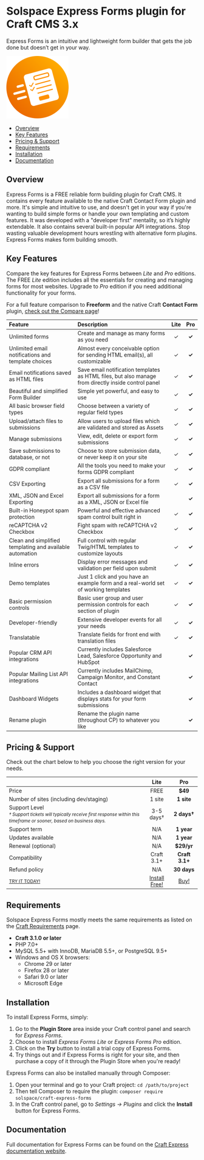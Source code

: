 # Solspace Express Forms plugin for Craft CMS 3.x

Express Forms is an intuitive and lightweight form builder that gets the job done but doesn’t get in your way.

![Screenshot](packages/plugin/src/icon.svg)

- [Overview](#overview)
- [Key Features](#key-features)
- [Pricing & Support](#pricing--support)
- [Requirements](#requirements)
- [Installation](#installation)
- [Documentation](#documentation)

## Overview

Express Forms is a FREE reliable form building plugin for Craft CMS. It contains every feature available to the native Craft Contact Form plugin and more. It's simple and intuitive to use, and doesn't get in your way if you're wanting to build simple forms or handle your own templating and custom features. It was developed with a "developer first" mentality, so it’s highly extendable. It also contains several built-in popular API integrations. Stop wasting valuable development hours wrestling with alternative form plugins. Express Forms makes form building smooth.

## Key Features

Compare the key features for Express Forms between _Lite_ and _Pro_ editions. The FREE _Lite_ edition includes all the essentials for creating and managing forms for most websites. Upgrade to _Pro_ edition if you need additional functionality for your forms.

For a full feature comparison to **Freeform** and the native Craft **Contact Form** plugin, [check out the Compare page](https://craft.express/forms/v1/compare.html)!

| Feature                                                  | Description                                                                                         | **Lite** | **Pro** |
| :------------------------------------------------------- | :-------------------------------------------------------------------------------------------------- | :------: | :-----: |
| Unlimited forms                                          | Create and manage as many forms as you need                                                         |    ✓     |  **✓**  |
| Unlimited email notifications and template choices       | Almost every conceivable option for sending HTML email(s), all customizable                         |    ✓     |  **✓**  |
| Email notifications saved as HTML files                  | Save email notification templates as HTML files, but also manage from directly inside control panel |    ✓     |  **✓**  |
| Beautiful and simplified Form Builder                    | Simple yet powerful, and easy to use                                                                |    ✓     |  **✓**  |
| All basic browser field types                            | Choose between a variety of regular field types                                                     |    ✓     |  **✓**  |
| Upload/attach files to submissions                       | Allow users to upload files which are validated and stored as Assets                                |    ✓     |  **✓**  |
| Manage submissions                                       | View, edit, delete or export form submissions                                                       |    ✓     |  **✓**  |
| Save submissions to database, or not                     | Choose to store submission data, or never keep it on your site                                      |    ✓     |  **✓**  |
| GDPR compliant                                           | All the tools you need to make your forms GDPR compliant                                            |    ✓     |  **✓**  |
| CSV Exporting                                            | Export all submissions for a form as a CSV file                                                     |    ✓     |  **✓**  |
| XML, JSON and Excel Exporting                            | Export all submissions for a form as a XML, JSON or Excel file                                      |          |  **✓**  |
| Built-in Honeypot spam protection                        | Powerful and effective advanced spam control built right in                                         |    ✓     |  **✓**  |
| reCAPTCHA v2 Checkbox                                    | Fight spam with reCAPTCHA v2 Checkbox                                                               |    ✓     |  **✓**  |
| Clean and simplified templating and available automation | Full control with regular Twig/HTML templates to customize layouts                                  |    ✓     |  **✓**  |
| Inline errors                                            | Display error messages and validation per field upon submit                                         |    ✓     |  **✓**  |
| Demo templates                                           | Just 1 click and you have an example form and a real-world set of working templates                 |    ✓     |  **✓**  |
| Basic permission controls                                | Basic user group and user permission controls for each section of plugin                            |    ✓     |  **✓**  |
| Developer-friendly                                       | Extensive developer events for all your needs                                                       |    ✓     |  **✓**  |
| Translatable                                             | Translate fields for front end with translation files                                               |    ✓     |  **✓**  |
| Popular CRM API integrations                             | Currently includes Salesforce Lead, Salesforce Opportunity and HubSpot                              |          |  **✓**  |
| Popular Mailing List API integrations                    | Currently includes MailChimp, Campaign Monitor, and Constant Contact                                |          |  **✓**  |
| Dashboard Widgets                                        | Includes a dashboard widget that displays stats for your form submissions                           |          |  **✓**  |
| Rename plugin                                            | Rename the plugin name (throughout CP) to whatever you like                                         |          |  **✓**  |

## Pricing & Support

Check out the chart below to help you choose the right version for your needs.

|                                                                                                                                                             |                          **Lite**                           |                      **Pro**                       |
| :---------------------------------------------------------------------------------------------------------------------------------------------------------- | :---------------------------------------------------------: | :------------------------------------------------: |
| Price                                                                                                                                                       |                            FREE                             |                      **$49**                       |
| Number of sites (including dev/staging)                                                                                                                     |                           1 site                            |                     **1 site**                     |
| Support Level<br /><small><em>† Support tickets will typically receive first response within this timeframe or sooner, based on business days.</em></small> |                          3-5 days†                          |                    **2 days†**                     |
| Support term                                                                                                                                                |                             N/A                             |                     **1 year**                     |
| Updates available                                                                                                                                           |                             N/A                             |                     **1 year**                     |
| Renewal (optional)                                                                                                                                          |                             N/A                             |                     **$29/yr**                     |
| Compatibility                                                                                                                                               |                         Craft 3.1+                          |                   **Craft 3.1+**                   |
| Refund policy                                                                                                                                               |                             N/A                             |                    **30 days**                     |
| <small><a href="https://plugins.craftcms.com/express-forms">TRY IT TODAY!</a></small>                                                                       | [Install Free!](https://plugins.craftcms.com/express-forms) | [Buy!](https://plugins.craftcms.com/express-forms) |

## Requirements

Solspace Express Forms mostly meets the same requirements as listed on the [Craft Requirements](https://docs.craftcms.com/v3/requirements.html) page.

- **Craft 3.1.0 or later**
- PHP 7.0+
- MySQL 5.5+ with InnoDB, MariaDB 5.5+, or PostgreSQL 9.5+
- Windows and OS X browsers:
  - Chrome 29 or later
  - Firefox 28 or later
  - Safari 9.0 or later
  - Microsoft Edge

## Installation

To install Express Forms, simply:

1. Go to the **Plugin Store** area inside your Craft control panel and search for _Express Forms_.
2. Choose to install _Express Forms Lite_ or _Express Forms Pro_ edition.
3. Click on the **Try** button to install a trial copy of Express Forms.
4. Try things out and if Express Forms is right for your site, and then purchase a copy of it through the Plugin Store when you're ready!

Express Forms can also be installed manually through Composer:

1. Open your terminal and go to your Craft project: `cd /path/to/project`
2. Then tell Composer to require the plugin: `composer require solspace/craft-express-forms`
3. In the Craft control panel, go to _Settings → Plugins_ and click the **Install** button for Express Forms.

## Documentation

Full documentation for Express Forms can be found on the [Craft Express documentation website](https://craft.express/forms/v1/).
